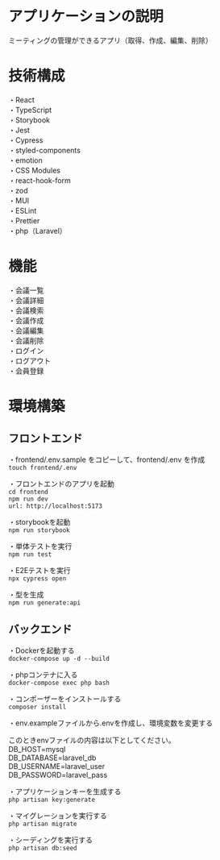 # アプリケーションの説明
ミーティングの管理ができるアプリ（取得、作成、編集、削除）<br>

# 技術構成
・React<br>
・TypeScript<br>
・Storybook<br>
・Jest<br>
・Cypress<br>
・styled-components<br>
・emotion<br>
・CSS Modules<br>
・react-hook-form<br>
・zod<br>
・MUI<br>
・ESLint<br>
・Prettier<br>
・php（Laravel）<br>

# 機能
・会議一覧<br>
・会議詳細<br>
・会議検索<br>
・会議作成<br>
・会議編集<br>
・会議削除<br>
・ログイン<br>
・ログアウト<br>
・会員登録<br>

# 環境構築

## フロントエンド
・frontend/.env.sample をコピーして、frontend/.env を作成<br>
`touch frontend/.env`<br>

・フロントエンドのアプリを起動<br>
`cd frontend`<br>
`npm run dev`<br>
`url: http://localhost:5173`<br>

・storybookを起動<br>
`npm run storybook`<br>

・単体テストを実行<br>
`npm run test`

・E2Eテストを実行<br>
`npx cypress open`

・型を生成<br>
`npm run generate:api`

## バックエンド
・Dockerを起動する<br>
`docker-compose up -d --build`<br>

・phpコンテナに入る<br>
`docker-compose exec php bash`<br>

・コンポーザーをインストールする<br>
`composer install`<br>

・env.exampleファイルから.envを作成し、環境変数を変更する<br>

このときenvファイルの内容は以下としてください。<br>
DB_HOST=mysql<br>
DB_DATABASE=laravel_db<br>
DB_USERNAME=laravel_user<br>
DB_PASSWORD=laravel_pass<br>

・アプリケーションキーを生成する<br>
`php artisan key:generate`<br>

・マイグレーションを実行する<br>
`php artisan migrate`<br>

・シーディングを実行する<br>
`php artisan db:seed`<br>


